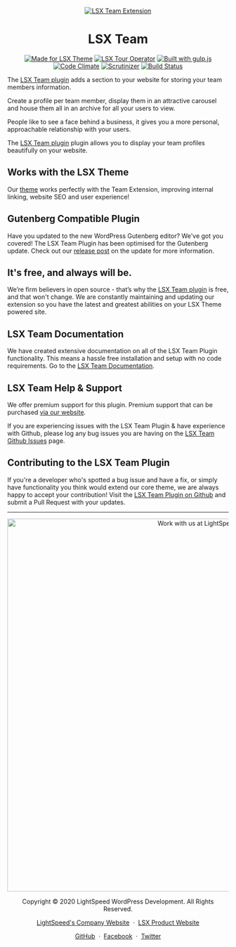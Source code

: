 <p align="center"><a target="_blank" href="https://lsdev.biz/"><img src="https://www.lsdev.biz/lsx/wp-content/uploads/2020/10/lsx-team-banner-1544x500-1.jpg" alt="LSX Team Extension"></a>
</p>
<h1 align="center">LSX Team</h1>

<p align="center">
  <a href="https://lsdev.biz/lsx/"><img src="https://www.lsdev.biz/lsx/wp-content/uploads/2019/06/Designed-for-LSX-Theme-blue.png" alt="Made for LSX Theme"></a>
	<a href="https://lsdev.biz/lsx/extensions/tour-operator/"><img src="https://www.lsdev.biz/lsx/wp-content/uploads/2019/06/Designed-for-Tour-Operator-plugin-1098ad.png" alt="LSX Tour Operator"></a>
  <a href="http://gulpjs.com/"><img src="https://img.shields.io/badge/built%20with-gulp.js-green.svg" alt="Built with gulp.js"></a> 
	    <a href="https://codeclimate.com/github/lightspeeddevelopment/lsx-team"><img src="https://codeclimate.com/github/lightspeeddevelopment/lsx-team/badges/gpa.svg" alt="Code Climate"></a>
    <a href="https://scrutinizer-ci.com/g/lightspeeddevelopment/lsx-team/?branch=master"><img src="https://scrutinizer-ci.com/g/lightspeeddevelopment/lsx-team/badges/quality-score.png?b=master" alt="Scrutinizer"></a>
    <a href="https://travis-ci.org/github/lightspeeddevelopment/lsx-team/"><img src="https://travis-ci.org/lightspeeddevelopment/lsx-team.svg?branch=master" alt="Build Status"></a>
</p>

The [LSX Team plugin](https://lsdev.biz/lsx/extensions/team/) adds a section to your website for storing your team members information. 

Create a profile per team member, display them in an attractive carousel and house them all in an archive for all your users to view. 

People like to see a face behind a business, it gives you a more personal, approachable relationship with your users. 

The [LSX Team plugin](https://lsdev.biz/lsx/extensions/team/) plugin allows you to display your team profiles beautifully on your website. 

## Works with the LSX Theme
Our  [theme](https://lsdev.biz/lsx/) works perfectly with the Team Extension, improving internal linking, website SEO and user experience! 

## Gutenberg Compatible Plugin
Have you updated to the new WordPress Gutenberg editor? We've got you covered! The LSX Team Plugin has been optimised for the Gutenberg update. Check out our [release post](https://lsdev.biz/lsx-blocks-available-on-wordpress-org/) on the update for more information.

## It's free, and always will be.
We’re firm believers in open source - that’s why the [LSX Team plugin](https://lsdev.biz/lsx/extensions/team/) is free, and that won't change. We are constantly maintaining and updating our extension so you have the latest and greatest abilities on your LSX Theme powered site. 

## LSX Team Documentation

We have created extensive documentation on all of the LSX Team Plugin functionality. This means a hassle free installation and setup with no code requirements. Go to the [LSX Team Documentation](https://lsdev.biz/lsx/documentation/lsx-extensions/lsx-team/).

## LSX Team Help & Support

We offer premium support for this plugin. Premium support that can be purchased [via our website](https://www.lsdev.biz/services/support/).

If you are experiencing issues with the LSX Team Plugin & have experience with Github, please log any bug issues you are having on the [LSX Team Github Issues](https://github.com/lightspeeddevelopment/lsx-team/issues/) page.

## Contributing to the LSX Team Plugin

If you're a developer who's spotted a bug issue and have a fix, or simply have functionality you think would extend our core theme, we are always happy to accept your contribution! Visit the [LSX Team Plugin on Github](https://github.com/lightspeeddevelopment/lsx-team/) and submit a Pull Request with your updates.



---
<p align="center">
  <a href="https://www.lsdev.biz/contact/"><img src="https://www.lsdev.biz/wp-content/uploads/2020/02/work-with-lightspeed.png" width="850" alt="Work with us at LightSpeed"></a>
</p>
<p align="center">
  Copyright © 2020 LightSpeed WordPress Development. All Rights Reserved.
</p>
<p align="center">
  <a href="https://www.lsdev.biz">LightSpeed's Company Website</a> &nbsp;&middot;&nbsp;
  <a href="https://www.lsdev.biz/lsx/">LSX Product Website</a>
</p>
<p align="center">
  <a href="https://github.com/lightspeeddevelopment">GitHub</a> &nbsp;&middot;&nbsp;
  <a href="https://facebook.com/lightspeedwordpressdevelopment">Facebook</a> &nbsp;&middot;&nbsp;
  <a href="https://twitter.com/lightspeedwp">Twitter</a>
</p>
